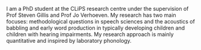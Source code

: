 I am a PhD student at the CLiPS research centre under the supervision of Prof Steven Gillis and Prof Jo Verhoeven. My research has two main focuses: methodological questions in speech sciences and the acoustics of babbling and early word production in typically developing children and children with hearing impairments. My research approach is mainly quantitative and inspired by laboratory phonology.
